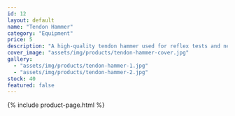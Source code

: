 ```yaml
---
id: 12
layout: default
name: "Tendon Hammer"
category: "Equipment"
price: 5
description: "A high-quality tendon hammer used for reflex tests and neurological examinations. Features a comfortable grip and durable construction, ensuring accuracy and reliability."
cover_image: "assets/img/products/tendon-hammer-cover.jpg"
gallery:
  - "assets/img/products/tendon-hammer-1.jpg"
  - "assets/img/products/tendon-hammer-2.jpg"
stock: 40
featured: false
---
```

{% include product-page.html %}